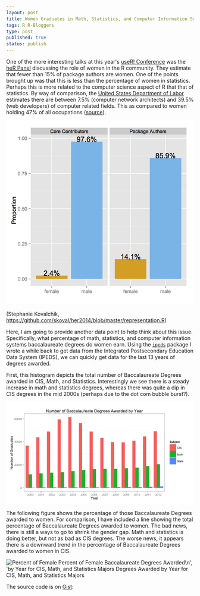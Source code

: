 ```yaml
--- 
layout: post
title: Women Graduates in Math, Statistics, and Computer Information Systems
tags: R R-Bloggers
type: post
published: true
status: publish
---
```


One of the more interesting talks at this year's [useR! Conference](http://user2014.stat.ucla.edu/) was the [heR Panel](https://github.com/skoval/her2014) discussing the role of women in the R community. They estimate that fewer than 15% of package authors are women. One of the points brought up was that this is less than the percentage of women in statistics. Perhaps this is more related to the computer science aspect of R that that of statistics. By way of comparison, the [United States Department of Labor](http://www.dol.gov) estimates there are between 7.5% (computer network architects) and 39.5% (web developers) of computer related fields. This as compared to women holding 47% of all occupations ([source](http://www.dol.gov/wb/stats/Computer-information-technology.htm)). 

![Women in R](https://raw.githubusercontent.com/skoval/her2014/master/women_represent.png)

(Stephanie Kovalchik, https://github.com/skoval/her2014/blob/master/representation.R)

Here, I am going to provide another data point to help think about this issue. Specifically, what percentage of math, statistics, and computer information systems baccalaureate degrees do women earn. Using the [`ipeds`](https://github.com/jbryer/ipeds) package I wrote a while back to get data from the Integrated Postsecondary Education Data System (IPEDS), we can quickly get data for the last 13 years of degrees awarded.

First, this histogram depicts the total number of Baccalaureate Degrees awarded in CIS, Math, and Statistics. Interestingly we see there is a steady increase in math and statistics degrees, whereas there was quite a dip in CIS degrees in the mid 2000s (perhaps due to the dot com bubble burst?).

![Number of Baccalaureate Degrees Awarded by Year](/images/ipeds-degrees.png)

The following figure shows the percentage of those Baccalaureate Degrees awarded to women. For comparison, I have included a line showing the total percentage of Baccalaureate Degrees awarded to women. The bad news, there is still a ways to go to shrink the gender gap. Math and statistics is doing better, but not as bad as CIS degrees. The worse news, it appears there is a downward trend in the percentage of Baccalaureate Degrees awarded to women in CIS.

![Percent of Female Percent of Female Baccalaureate Degrees Awarded\n',
				   'by Year for CIS, Math, and Statistics Majors Degrees Awarded by Year for CIS, Math, and Statistics Majors](/images/ipeds-degrees-gender.png)

The source code is on [Gist](https://gist.github.com/jbryer/11ad6956dff589ec4f3c):

<script src="https://gist.github.com/jbryer/11ad6956dff589ec4f3c.js"></script>
